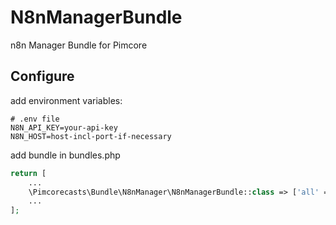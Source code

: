# N8nManagerBundle
n8n Manager Bundle for Pimcore

## Configure

add environment variables:
```env
# .env file
N8N_API_KEY=your-api-key
N8N_HOST=host-incl-port-if-necessary
```

add bundle in bundles.php
```php
return [
    ...
    \Pimcorecasts\Bundle\N8nManager\N8nManagerBundle::class => ['all' => true],
    ...
];
```
